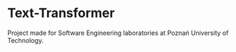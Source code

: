 # Text-Transformer
Project made for Software Engineering laboratories at Poznań University of Technology.
